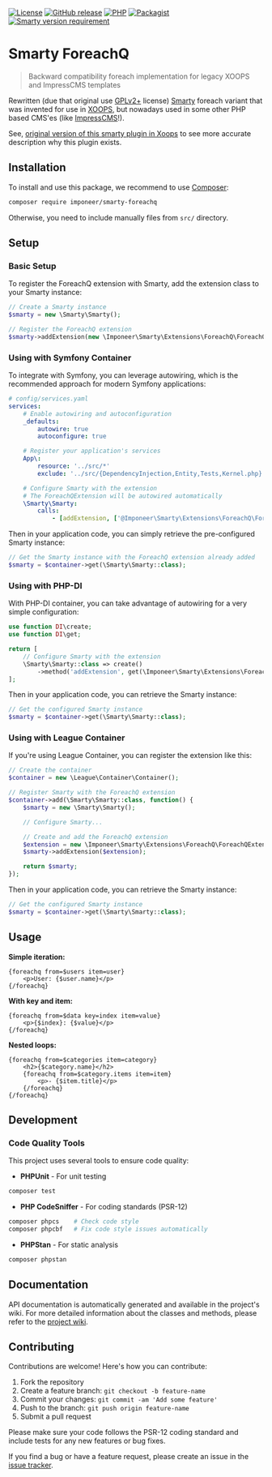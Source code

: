 [![License](https://img.shields.io/github/license/imponeer/smarty-foreachq.svg)](LICENSE) [![GitHub release](https://img.shields.io/github/release/imponeer/smarty-foreachq.svg)](https://github.com/imponeer/smarty-foreachq/releases) [![PHP](https://img.shields.io/packagist/php-v/imponeer/smarty-foreachq.svg)](http://php.net) [![Packagist](https://img.shields.io/packagist/dm/imponeer/smarty-foreachq.svg)](https://packagist.org/packages/imponeer/smarty-foreachq) [![Smarty version requirement](https://img.shields.io/packagist/dependency-v/imponeer/smarty-foreachq/smarty%2Fsmarty)](https://smarty-php.github.io)

# Smarty ForeachQ

> Backward compatibility foreach implementation for legacy XOOPS and ImpressCMS templates

Rewritten (due that original use [GPLv2+](https://www.gnu.org/licenses/old-licenses/gpl-2.0.html) license) [Smarty](https://smarty.net) foreach variant that was invented for use in [XOOPS](https://xoops.org), but nowadays used in some other PHP based CMS'es (like [ImpressCMS](https://impresscms.org)!).

See, [original version of this smarty plugin in Xoops](https://github.com/XOOPS/XoopsCore25/blob/v2.5.8/htdocs/class/smarty/xoops_plugins/compiler.foreachq.php) to see more accurate description why this plugin exists.

## Installation

To install and use this package, we recommend to use [Composer](https://getcomposer.org):

```bash
composer require imponeer/smarty-foreachq
```

Otherwise, you need to include manually files from `src/` directory.

## Setup

### Basic Setup

To register the ForeachQ extension with Smarty, add the extension class to your Smarty instance:

```php
// Create a Smarty instance
$smarty = new \Smarty\Smarty();

// Register the ForeachQ extension
$smarty->addExtension(new \Imponeer\Smarty\Extensions\ForeachQ\ForeachQExtension());
```

### Using with Symfony Container

To integrate with Symfony, you can leverage autowiring, which is the recommended approach for modern Symfony applications:

```yaml
# config/services.yaml
services:
    # Enable autowiring and autoconfiguration
    _defaults:
        autowire: true
        autoconfigure: true

    # Register your application's services
    App\:
        resource: '../src/*'
        exclude: '../src/{DependencyInjection,Entity,Tests,Kernel.php}'

    # Configure Smarty with the extension
    # The ForeachQExtension will be autowired automatically
    \Smarty\Smarty:
        calls:
            - [addExtension, ['@Imponeer\Smarty\Extensions\ForeachQ\ForeachQExtension']]
```

Then in your application code, you can simply retrieve the pre-configured Smarty instance:

```php
// Get the Smarty instance with the ForeachQ extension already added
$smarty = $container->get(\Smarty\Smarty::class);
```

### Using with PHP-DI

With PHP-DI container, you can take advantage of autowiring for a very simple configuration:

```php
use function DI\create;
use function DI\get;

return [
    // Configure Smarty with the extension
    \Smarty\Smarty::class => create()
        ->method('addExtension', get(\Imponeer\Smarty\Extensions\ForeachQ\ForeachQExtension::class))
];
```

Then in your application code, you can retrieve the Smarty instance:

```php
// Get the configured Smarty instance
$smarty = $container->get(\Smarty\Smarty::class);
```

### Using with League Container

If you're using League Container, you can register the extension like this:

```php
// Create the container
$container = new \League\Container\Container();

// Register Smarty with the ForeachQ extension
$container->add(\Smarty\Smarty::class, function() {
    $smarty = new \Smarty\Smarty();

    // Configure Smarty...

    // Create and add the ForeachQ extension
    $extension = new \Imponeer\Smarty\Extensions\ForeachQ\ForeachQExtension();
    $smarty->addExtension($extension);

    return $smarty;
});
```

Then in your application code, you can retrieve the Smarty instance:

```php
// Get the configured Smarty instance
$smarty = $container->get(\Smarty\Smarty::class);
```

## Usage

**Simple iteration:**
```smarty
{foreachq from=$users item=user}
    <p>User: {$user.name}</p>
{/foreachq}
```

**With key and item:**
```smarty
{foreachq from=$data key=index item=value}
    <p>{$index}: {$value}</p>
{/foreachq}
```

**Nested loops:**
```smarty
{foreachq from=$categories item=category}
    <h2>{$category.name}</h2>
    {foreachq from=$category.items item=item}
        <p>- {$item.title}</p>
    {/foreachq}
{/foreachq}
```

## Development

### Code Quality Tools

This project uses several tools to ensure code quality:

- **PHPUnit** - For unit testing
```bash
composer test
```

- **PHP CodeSniffer** - For coding standards (PSR-12)
```bash
composer phpcs    # Check code style
composer phpcbf   # Fix code style issues automatically
```

- **PHPStan** - For static analysis
```bash
composer phpstan
```

## Documentation

API documentation is automatically generated and available in the project's wiki. For more detailed information about the classes and methods, please refer to the [project wiki](https://github.com/imponeer/smarty-foreachq/wiki).

## Contributing

Contributions are welcome! Here's how you can contribute:

1. Fork the repository
2. Create a feature branch: `git checkout -b feature-name`
3. Commit your changes: `git commit -am 'Add some feature'`
4. Push to the branch: `git push origin feature-name`
5. Submit a pull request

Please make sure your code follows the PSR-12 coding standard and include tests for any new features or bug fixes.

If you find a bug or have a feature request, please create an issue in the [issue tracker](https://github.com/imponeer/smarty-foreachq/issues).
